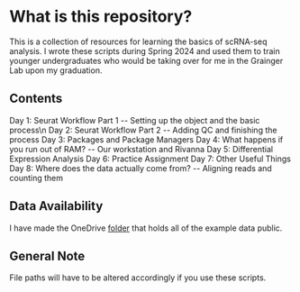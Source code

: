# What is this repository? 
This is a collection of resources for learning the basics of scRNA-seq analysis. I wrote these scripts during Spring 2024 and used them to train younger undergraduates who would be taking over for me in the Grainger Lab upon my graduation. 

## Contents
Day 1: Seurat Workflow Part 1 -- Setting up the object and the basic process\n
Day 2: Seurat Workflow Part 2 -- Adding QC and finishing the process
Day 3: Packages and Package Managers
Day 4: What happens if you run out of RAM? -- Our workstation and Rivanna
Day 5: Differential Expression Analysis
Day 6: Practice Assignment
Day 7: Other Useful Things
Day 8: Where does the data actually come from? -- Aligning reads and counting them

## Data Availability
I have made the OneDrive [folder](https://myuva-my.sharepoint.com/:f:/g/personal/cn9hws_virginia_edu/EkGd_2ed1GlNpYMHQDpFXZQBu4L7pqZY-CxvOnLJacmaIQ?e=ftl0XI) that holds all of the example data public. 

## General Note
File paths will have to be altered accordingly if you use these scripts.
